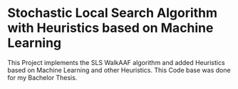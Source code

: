 # Stochastic Local Search Algorithm with Heuristics based on Machine Learning


This Project implements the SLS WalkAAF algorithm and added Heuristics based on Machine Learning and other Heuristics.
This Code base was done for my Bachelor Thesis.


